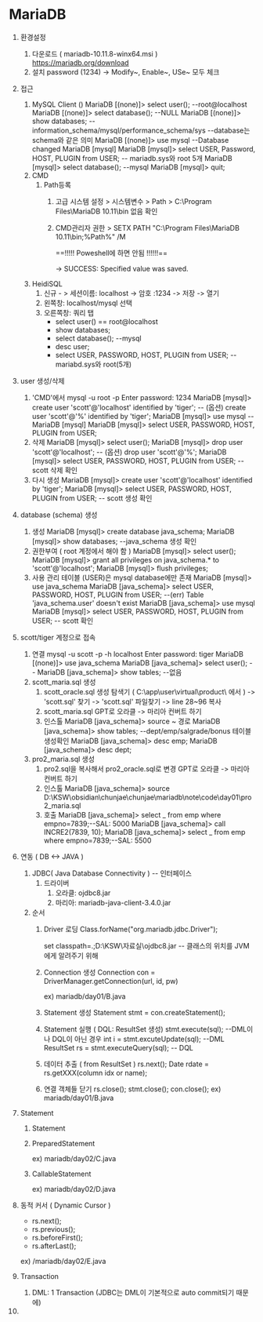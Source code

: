 # MariaDB

1. 환경설정
   1. 다운로드 ( mariadb-10.11.8-winx64.msi )
      https://mariadb.org/download
   2. 설치
      password (1234) -> Modify~, Enable~, USe~ 모두 체크
2. 접근
   1. MySQL Client ()
      MariaDB [(none)]> select user(); --root@localhost
      MariaDB [(none)]> select database(); --NULL
      MariaDB [(none)]> show databases; --information_schema/mysql/performance_schema/sys
      --database는 schema와 같은 의미
      MariaDB [(none)]> use mysql --Database changed MariaDB [mysql]
      MariaDB [mysql]> select USER, Password, HOST, PLUGIN from USER;
      -- mariadb.sys와 root 5개
      MariaDB [mysql]> select database(); --mysql
      MariaDB [mysql]> quit;
   2. CMD
      1. Path등록
         1. 고급 시스템 설정 > 시스템변수 > Path > C:\Program Files\MariaDB 10.11\bin 없음 확인
         2. CMD관리자 권한 > SETX PATH "C:\Program Files\MariaDB 10.11\bin;%Path%" /M

            ==!!!!! Poweshell에 하면 안됨 !!!!!!==

            -> SUCCESS: Specified value was saved.
   3. HeidiSQL
      1. 신규 - > 세션이름: localhost -> 암호 :1234 -> 저장 -> 열기
      2. 왼쪽창: localhost/mysql 선택
      3. 오른쪽창: 쿼리 탭
         - select user() == root@localhost
         - show databases;
         - select database(); --mysql
         - desc user;
         - select USER, PASSWORD, HOST, PLUGIN from USER; --mariabd.sys와 root(5개)
3. user 생성/삭제
   1. 'CMD'에서
      mysql -u root -p
      Enter password: 1234
      MariaDB [mysql]> create user 'scott'@'localhost' identified by 'tiger';
      -- (옵션) create user 'scott'@'%' identified by 'tiger';
      MariaDB [mysql]> use mysql -- MariaDB [mysql]
      MariaDB [mysql]> select USER, PASSWORD, HOST, PLUGIN from USER;
   2. 삭제
      MariaDB [mysql]> select user();
      MariaDB [mysql]> drop user 'scott'@'localhost';
      -- (옵션) drop user 'scott'@'%';
      MariaDB [mysql]> select USER, PASSWORD, HOST, PLUGIN from USER; -- scott 삭제 확인
   3. 다시 생성
      MariaDB [mysql]> create user 'scott'@'localhost' identified by 'tiger';
      MariaDB [mysql]> select USER, PASSWORD, HOST, PLUGIN from USER; -- scott 생성 확인
4. database (schema) 생성
   1. 생성
      MariaDB [mysql]> create database java_schema;
      MariaDB [mysql]> show databases; --java_schema 생성 확인
   2. 권한부여 ( root 계정에서 해야 함 )
      MariaDB [mysql]> select user();
      MariaDB [mysql]> grant all privileges on java_schema.\* to 'scott'@'localhost';
      MariaDB [mysql]> flush privileges;
   3. 사용 관리 테이블 (USER)은 mysql database에만 존재
      MariaDB [mysql]> use java_schema
      MariaDB [java_schema]> select USER, PASSWORD, HOST, PLUGIN from USER;
      --(err) Table 'java_schema.user' doesn't exist
      MariaDB [java_schema]> use mysql
      MariaDB [mysql]> select USER, PASSWORD, HOST, PLUGIN from USER;
      -- scott 확인
5. scott/tiger 계정으로 접속
   1. 연결
      mysql -u scott -p -h localhost
      Enter password: tiger
      MariaDB [(none)]> use java_schema
      MariaDB [java_schema]> select user(); --
      MariaDB [java_schema]> show tables; --없음
   2. scott_maria.sql 생성
      1. scott_oracle.sql 생성
         탐색기 ( C:\app\user\virtual\product\ 에서 ) -> 'scott.sql' 찾기
         -> 'scott.sql' 파일찾기 -> line 28~96 복사
      2. scott_maria.sql
         GPT로 오라클 -> 마리아 컨버트 하기
      3. 인스톨
         MariaDB [java_schema]> source ~ 경로
         MariaDB [java_schema]> show tables; --dept/emp/salgrade/bonus 테이블 생성확인
         MariaDB [java_schema]> desc emp;
         MariaDB [java_schema]> desc dept;
   3. pro2_maria.sql 생성
      1. pro2.sql을 복사해서 pro2_oracle.sql로 변경
         GPT로 오라클 -> 마리아 컨버트 하기
      2. 인스톨
         MariaDB [java_schema]> source D:\KSW\obsidian\chunjae\chunjae\mariadb\note\code\day01\pro2_maria.sql
      3. 호출
         MariaDB [java_schema]> select _ from emp where empno=7839;--SAL: 5000
         MariaDB [java_schema]> call INCRE2(7839, 10);
         MariaDB [java_schema]> select _ from emp where empno=7839;--SAL: 5500
         
6. 연동 ( DB <-> JAVA )
   1. JDBC( Java Database Connectivity ) -- 인터페이스
      1. 드라이버
         1. 오라클: ojdbc8.jar
         2. 마리아: mariadb-java-client-3.4.0.jar
   2. 순서
      1. Driver 로딩
         Class.forName("org.mariadb.jdbc.Driver");
         
         set classpath=.;D:\KSW\자료실\ojdbc8.jar
         -- 클래스의 위치를 JVM에게 알려주기 위해
      2. Connection 생성
         Connection con = DriverManager.getConnection(url, id, pw)
         
         ex) mariadb/day01/B.java
         
      3. Statement 생성
         Statement stmt = con.createStatement();
         
      4. Statement 실행 ( DQL: ResultSet 생성)
         stmt.execute(sql); --DML이나 DQL이 아닌 경우
         int i = stmt.excuteUpdate(sql); --DML
         ResultSet rs = stmt.executeQuery(sql); -- DQL
         
      5. 데이터 추출 ( from ResultSet )
         rs.next();
         Date rdate = rs.getXXX(column idx or name);
         
      6. 연결 객체들 닫기
         rs.close();
         stmt.close();
         con.close();
         ex) mariadb/day01/B.java
         
7. Statement
	1) Statement
	   
	2) PreparedStatement
	   
	   ex) mariadb/day02/C.java
	3) CallableStatement
	   
	   ex) mariadb/day02/D.java
	   
8. 동적 커서 ( Dynamic Cursor )
	- rs.next();
	- rs.previous();
	- rs.beforeFirst();
	- rs.afterLast();
	
	ex) /mariadb/day02/E.java  
	
9. Transaction
	1. DML: 1 Transaction (JDBC는 DML이 기본적으로 auto commit되기 때문에)
	   
10. 